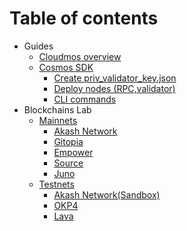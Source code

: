# Table of contents

* Guides
  * [Cloudmos overview](/guides/cloudmos.md)
  * [Cosmos SDK](/guides/CosmosSDK/)
     * [Create priv_validator_key.json](/guides/CosmosSDK/create_validator_key.md)
     * [Deploy nodes (RPC,validator)](/guides/CosmosSDK/deploy_validator_node.md)
     * [CLI commands](/guides/CosmosSDK/commands.md)
* Blockchains Lab
  * [Mainnets](/mainnets/)
    * [Akash Network](/mainnets/akash.md)
    * [Gitopia](/mainnets/gitopia,md)
    * [Empower](/mainnets/empower.md)
    * [Source](/mainnets/source.md)
    * [Juno](/mainnets/juno.md)
  * [Testnets](/testnets/)
    * [Akash Network(Sandbox)](/testnets/akash_sandbox.md)
    * [OKP4](/testnets/okp4.md)
    * [Lava](/testnets/lava.md)
